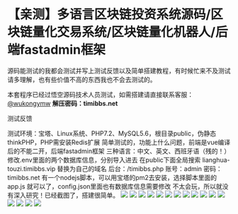 # 【亲测】多语言区块链投资系统源码/区块链量化交易系统/区块链量化机器人/后端fastadmin框架

源码能测试的我都会测试并写上测试反馈以及简单搭建教程，有时候忙来不及测试请多理解，也有些价值不高的东西我也不会去测试的。

本套程序已经过悟空源码技术人员测试，如需搭建请直接联系客服：[@wukongymw](http://t.me/wukongymw)
**解压密码：timibbs.net**

测试反馈

测试环境：宝塔、Linux系统、PHP7.2、MySQL5.6，根目录public，伪静态thinkPHP，PHP需安装Redis扩展
简单测试的，功能上什么问题，前端是vue编译后的不能二开，后端fastadmin框架
三种语言：中文、英文、西班牙语（残的！）
修改.env里面的两个数据库信息，分别导入进去
在public下面全局搜索 lianghua-touzi.timibbs.vip 替换为自己的域名
后台：/timibbs.php
账号：admin
密码：timibbs.net
有一个nodejs脚本，可以用宝塔的pm2去安装，选择脚本里面的 app.js 就可以了，config.json里面也有数据库信息需要修改
不太会玩，所以就没有深入研究！已经截图了，搭建很简单。
[![](https://wukongymw.com/wp-content/uploads/2023/10/1696936868-0f4b957cfe67256.png)](https://wukongymw.com/wp-content/uploads/2023/10/1696936868-0f4b957cfe67256.png)
[![](https://wukongymw.com/wp-content/uploads/2023/10/1696936870-2e0eddcd3eb04cd.png)](https://wukongymw.com/wp-content/uploads/2023/10/1696936870-2e0eddcd3eb04cd.png)
[![](https://wukongymw.com/wp-content/uploads/2023/10/1696936872-d6bbf46f0a15caf.png)](https://wukongymw.com/wp-content/uploads/2023/10/1696936872-d6bbf46f0a15caf.png)
[![](https://wukongymw.com/wp-content/uploads/2023/10/1696936874-5c4639e3181aa6f.png)](https://wukongymw.com/wp-content/uploads/2023/10/1696936874-5c4639e3181aa6f.png)
[![](https://wukongymw.com/wp-content/uploads/2023/10/1696936878-0636498a53aee44.png)](https://wukongymw.com/wp-content/uploads/2023/10/1696936878-0636498a53aee44.png)
[![](https://wukongymw.com/wp-content/uploads/2023/10/1696936879-544f4c57e844fd3.png)](https://wukongymw.com/wp-content/uploads/2023/10/1696936879-544f4c57e844fd3.png)
[![](https://wukongymw.com/wp-content/uploads/2023/10/1696936881-f9d033dd7220646.png)](https://wukongymw.com/wp-content/uploads/2023/10/1696936881-f9d033dd7220646.png)
[![](https://wukongymw.com/wp-content/uploads/2023/10/1696936883-b9aa146bbffbe29.png)](https://wukongymw.com/wp-content/uploads/2023/10/1696936883-b9aa146bbffbe29.png)
[![](https://wukongymw.com/wp-content/uploads/2023/10/1696936884-adef240ae903d90.png)](https://wukongymw.com/wp-content/uploads/2023/10/1696936884-adef240ae903d90.png)
[![](https://wukongymw.com/wp-content/uploads/2023/10/1696936891-3962c74091b6303.png)](https://wukongymw.com/wp-content/uploads/2023/10/1696936891-3962c74091b6303.png)
[![](https://wukongymw.com/wp-content/uploads/2023/10/1696936892-ad43c57203a3106.png)](https://wukongymw.com/wp-content/uploads/2023/10/1696936892-ad43c57203a3106.png)
[![](https://wukongymw.com/wp-content/uploads/2023/10/1696936895-5ad285cec200fda.png)](https://wukongymw.com/wp-content/uploads/2023/10/1696936895-5ad285cec200fda.png)
[![](https://wukongymw.com/wp-content/uploads/2023/10/1696936898-fcb45a2cacc5c02.png)](https://wukongymw.com/wp-content/uploads/2023/10/1696936898-fcb45a2cacc5c02.png)
[![](https://wukongymw.com/wp-content/uploads/2023/10/1696936901-bb13f3795060671.png)](https://wukongymw.com/wp-content/uploads/2023/10/1696936901-bb13f3795060671.png)
[![](https://wukongymw.com/wp-content/uploads/2023/10/1696936904-3496c2b00f504eb.png)](https://wukongymw.com/wp-content/uploads/2023/10/1696936904-3496c2b00f504eb.png)
[![](https://wukongymw.com/wp-content/uploads/2023/10/1696936906-83efe8bea0436d3.png)](https://wukongymw.com/wp-content/uploads/2023/10/1696936906-83efe8bea0436d3.png)